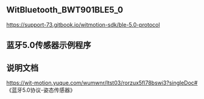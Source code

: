 ## WitBluetooth_BWT901BLE5_0

https://support-73.gitbook.io/witmotion-sdk/ble-5.0-protocol

## 蓝牙5.0传感器示例程序


## 说明文档

https://wit-motion.yuque.com/wumwnr/ltst03/rorzux5fl78bswi3?singleDoc# 《蓝牙5.0协议-姿态传感器》


